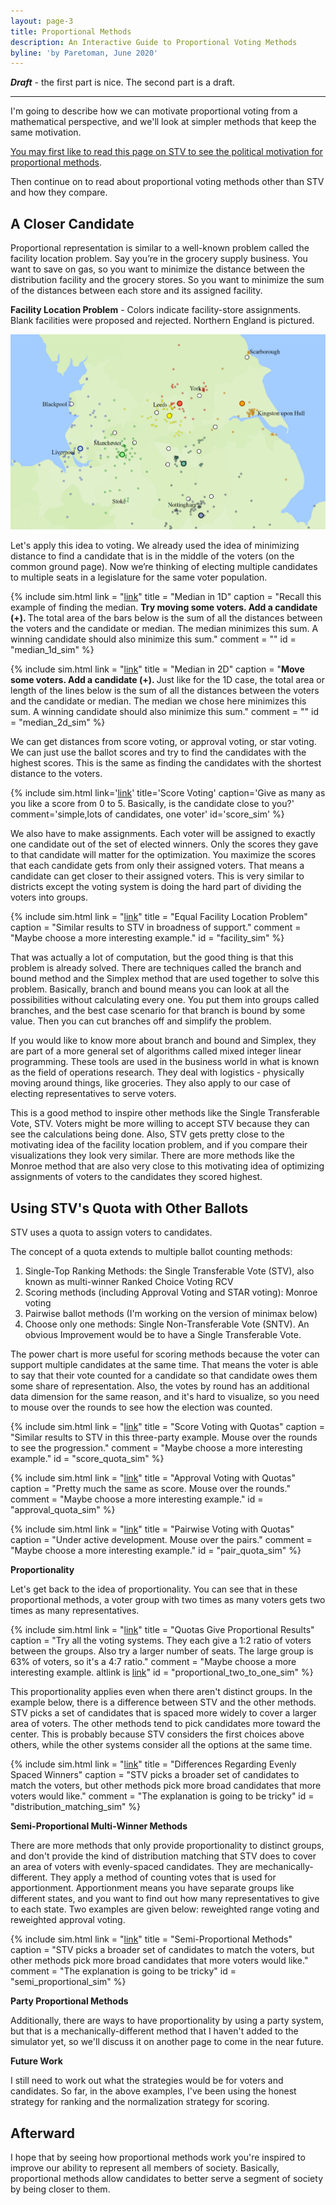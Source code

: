 ```yaml
---
layout: page-3
title: Proportional Methods
description: An Interactive Guide to Proportional Voting Methods
byline: 'by Paretoman, June 2020'
---
```


***Draft*** - the first part is nice. The second part is a draft.

------

I'm going to describe how we can motivate proportional voting from a mathematical perspective, and we'll look at simpler methods that keep the same motivation.

[You may first like to read this page on STV to see the political motivation for proportional methods](stv).

Then continue on to read about proportional voting methods other than STV and how they compare.

## A Closer Candidate

Proportional representation is similar to a well-known problem called the facility location problem. Say you’re in the grocery supply business. You want to save on gas, so you want to minimize the distance between the distribution facility and the grocery stores. So you want to minimize the sum of the distances between each store and its assigned facility.  

**Facility Location Problem** - Colors indicate facility-store assignments.  Blank facilities were proposed and rejected.  Northern England is pictured.

<img src="img/facility location.png" alt="facility location" class="picture100" />

Let's apply this idea to voting.  We already used the idea of minimizing distance to find a candidate that is in the middle of the voters (on the common ground page). Now we’re thinking of electing multiple candidates to multiple seats in a legislature for the same voter population. 

{% include sim.html 
link = "[link](http://127.0.0.1:4000/ballot/sandbox/?v=2.5&m=H4sIAAAAAAAAA4VTu04EMQz8l9QRih9JvPsVFHSnKw6JAmklEDoKhLhvx-tJruHQaYtxHHsynk2-U0nr4ZgTORyoUmYrx3xYZkBLHRFzmTnqM9JrrsmMuo6ot9kqNiKdqbbMvQYK1yBp5Zw0relSUk41rSWnBn3doeQ_n--Y76QL7R0X5nSjYokK5holUm7VeP9-GtGwg7EUgAKgiBrAJZE6GpZ-CuXEzuNJppjF9QSAhhUlTiMOoOGOFVh4iQYZf0UosgI1AoMEaqSOmoYseGRBVncGyv98ewHddvTqiPK9Arl3hIYkHUK1xfjaQ75iYIVtFfZXzFthW5Xor7CtVgBsqx0lhpIFd6VEsoGlwbUG81uNccSFNFA0KGjo7VDQKU7pDBAAHO_4_31eyY5NC2J_MHsO4xjIDGQGIQYhpiHSKgBaDFxmgF3SQ_ebW2L9fNq2t_PT1_uLv43H7fPjtL2ev9LPL23Jkue-AwAA)"
title = "Median in 1D"
caption = "Recall this example of finding the median.  <b>Try moving some voters.  Add a candidate (+). </b> The total area of the bars below is the sum of all the distances between the voters and the candidate or median.  The median minimizes this sum.  A winning candidate should also minimize this sum."
comment = ""
id = "median_1d_sim" %}

{% include sim.html 
link = "[link](http://127.0.0.1:4000/ballot/sandbox/?v=2.5&m=H4sIAAAAAAAAA4VTwUpEMQz8l56DNGmS5u1XePC27GEFD8KCInoQcb_dpLOC4Iq8wzTJdDpN8z5ab7v9gRon7FmERMeB9hHEvOWCw4i9V0ppFk4mtuIMTQ4Xp3fizWuluS9qZZIpq5QbudaiNnLUSiatmrCTcGmJZFH5kE5G23Vq2nbt3Bs1W6HD5Uzo9OvLSmSlnbl2nEXaFca2GCK2KKNf4-T-Oo350hRBCEusADhiB6Ql1sRAmKcwNUmdTErqSIIAICOKKGVGAmRkIoKKbIsyLm8zeGUH3IyBItwMu3AcWeiMDVkthezsX19R-HpPf3RF5X_K-P8gXdb0Ylh9dUonnhsXV7TP8AyGexvaZ2P11BQUA6B9NkGJdYRtmJm-kg4VR_ccj-C2rpSj1xwSDgeOvRMOJq9TpgAGAJ2fmIP5PZoTxVjCTFI5XCcgFhALGAkYCUxDGABeAloRgLJ0M3OC-4rvj6fT0-vd-_ND_iO3p7eX4-nx9b19fgGnVnGdzAMAAA)"
title = "Median in 2D"
caption = "<b>Move some voters.  Add a candidate (+). </b> Just like for the 1D case, the total area or length of the lines below is the sum of all the distances between the voters and the candidate or median.  The median we chose here minimizes this sum.  A winning candidate should also minimize this sum."
comment = ""
id = "median_2d_sim" %}

We can get distances from score voting, or approval voting, or star voting. We can just use the ballot scores and try to find the candidates with the highest scores. This is the same as finding the candidates with the shortest distance to the voters.

{% include sim.html link='[link](https://paretoman.github.io/ballot/sandbox/?v=2.5&m=H4sIAAAAAAAAA3VRQU4DMQz8i885xI6dbPfMD-ht1QO0i6hUdau2CCEEb8fOlAuoymHs2J7MOJ-UaZymVhNr26SJeUg81IjMI5WIhna7E_GotM0mEccYZ8-zRl5ozImURuZE5pCoektO_443t7uV4W5ldbfCub_NISlSQQpFrAAD1K6MXQCroz9nDqteFOfxS-HeIwIAjSgypykOFZcN2YDMWcQXkbtQjp2AqYCpgKmAqTjTxOl2orliHJwFdjlJKkm9rEEbfRo2w7bKb-DEU4lA-6z-pVa41oY_glxd9UvD8owBkGqQatid4TsNpq11nTb0twymawbAcMUPVLBU61ZCYAVFhYKKtTcoaJht0pmenw6H5br-OM000uN2Oc-U6PK6vD_Ml-15f7rul6NXvt-Ou_llf5x39PUDc7xiOMsCAAA)' title='Score Voting' 
caption='Give as many as you like a score from 0 to 5.  Basically, is the candidate close to you?' 
comment='simple,lots of candidates, one voter' id='score_sim' %}

We also have to make assignments. Each voter will be assigned to exactly one candidate out of the set of elected winners. Only the scores they gave to that candidate will matter for the optimization. You maximize the scores that each candidate gets from only their assigned voters. That means a candidate can get closer to their assigned voters. This is very similar to districts except the voting system is doing the hard part of dividing the voters into groups.

{% include sim.html link = "[link](http://127.0.0.1:4000/ballot/sandbox/?v=2.5&m=H4sIAAAAAAAAA3VTsU4DMQz9l8wWih07zvUDmNhasZw6HFWHSicKqAwVgm_HyRuKBCjDc2L7-eVd7iPltJlnzcSW9zQ3IWGLgDMTlxFZJsnSo2ki1haRqJJIPxP3aOX9nhJ3Jg-m2tvEjNi9J0raZEqaNulLOFGysa9RHkkPyPRrRab9m5n-zXAe3Ny1FHLSnuDWM4IMxLACIIUrILSwBsZkD4gxTEmCMg5D-UYCBAAaUZQETQkAjTh2DbtpNJQ8NHO3g0eiyOgtBXkIKsE0h_O31RsqSsBbcHsmoUJKRjVKFPTdAuVbKLcwxswy6FQHj_41SusQpY5PhisojDB4a5BvMMIg32CEGQBGmCPXxjyDETUDeFRWfJUKO6sNvSWEVFBUKKjTAIcCR6_DQC8AGOhQ4P11pe3uMZ7b8fV9We-Xw2k9Xa4P58NyOZ2fU396jtr209B-jvu2DMC0BqUNSpuOWzQDQGwDX4Pm1jXfWbxWqH5a1vV82V1fjvEjbA_nt2P6_AbVg3LOfwMAAA)"
title = "Equal Facility Location Problem"
caption = "Similar results to STV in broadness of support."
comment = "Maybe choose a more interesting example."
id = "facility_sim" %}

That was actually a lot of computation, but the good thing is that this problem is already solved. There are techniques called the branch and bound method and the Simplex method that are used together to solve this problem. Basically, branch and bound means you can look at all the possibilities without calculating every one. You put them into groups called branches, and the best case scenario for that branch is bound by some value. Then you can cut branches off and simplify the problem.  

If you would like to know more about branch and bound and Simplex, they are part of a more general set of algorithms called mixed integer linear programming. These tools are used in the business world in what is known as the field of operations research. They deal with logistics - physically moving around things, like groceries.  They also apply to our case of electing representatives to serve voters.

This is a good method to inspire other methods like the Single Transferable Vote, STV.  Voters might be more willing to accept STV because they can see the calculations being done.  Also, STV gets pretty close to the motivating idea of the facility location problem, and if you compare their visualizations they look very similar. There are more methods like the Monroe method that are also very close to this motivating idea of optimizing assignments of voters to the candidates they scored highest.

## Using STV's Quota with Other Ballots

STV uses a quota to assign voters to candidates.

The concept of a quota extends to multiple ballot counting methods:

1. Single-Top Ranking Methods: the Single Transferable Vote (STV), also known as multi-winner Ranked Choice Voting RCV
2. Scoring methods (including Approval Voting and STAR voting): Monroe voting
3. Pairwise ballot methods (I'm working on the version of minimax below)
4. Choose only one methods: Single Non-Transferable Vote (SNTV). An obvious Improvement would be to have a Single Transferable Vote.

The power chart is more useful for scoring methods because the voter can support multiple candidates at the same time. That means the voter is able to say that their vote counted for a candidate so that candidate owes them some share of representation. Also, the votes by round has an additional data dimension for the same reason, and it's hard to visualize, so you need to mouse over the rounds to see how the election was counted.

{% include sim.html link = "[link](http://127.0.0.1:4000/ballot/sandbox/?v=2.5&m=H4sIAAAAAAAAA3VSu04DMRD8F9dbeN--_AZ0pxSA0kUKQjQIwbez9hAUCUVXjNezOx6P77P1dth3TcpxpJ2lU0otTEh0-90RmysZnXiRwlIrPh6p8ZxOreY5nkGRs8GCOMZs0Hbo1Kwd2jdvjZqvOmqsyCzo9O8rZtxltrsM96XNDHEWlHDABsD5HIAywFZYx0VBaQs1KZ3alNLRAsEmZKRkuMDBQUYS1UAFFe3LKM8MeBEqa1YVPAxpKe1Mf99sDzRAVXFhJiElJ6sG69cMZsG3hdwWepWehS01-3-cxbJliZfCJWxbm45IHRdwROG4gCMKdwCi8AQ31mmOKKIDeHUG3iUQaPhyrGUkIBFwENuChIPEbCLCVAAiTLxpXn-qBDlucpupJa40IDggOCA4IDhsGR0OwDs8P53Pl_fHj9dT_cQPL5e3U_v6AVYwU-E3AwAA)"
title = "Score Voting with Quotas"
caption = "Similar results to STV in this three-party example. Mouse over the rounds to see the progression."
comment = "Maybe choose a more interesting example."
id = "score_quota_sim" %}

{% include sim.html link = "[link](http://127.0.0.1:4000/ballot/sandbox/?v=2.5&m=H4sIAAAAAAAAA3VSsWpDMQz8F88aLMmSnGz9h26PDCl0CySUUiil_fbKuqYEQvBwlk8-n8_-ar3tt02DYh5oY-kUkpMhJLr7W5GxZjI7cZHCkjM-HKjx2h2r2ZIIIx-rYRix22rQtu_URtu3H45Gzar23JZkJHS6G8nMh8zuIcO9tJkhzoISDngAcD47IA3wSMzjPCG1hZqkTi5K6miCYBEykjKcYOAgI4FqooKK9jLKKwMuQqX2qoKHIU2ljel_rHZHA1QVF2YSUjLKeNvo1wxWwbeF3BZ6lV7FKLVxf9zwsjUCL4VLjF0tGiI1XMAQhWnlY4jCDIAoLNAy6zRDFN4BXJ2Od3EE6laONY04JBwOfFcQcBDYG4gwFIAIA28a108VIOdNbiu1wJUmBCcEJwQnBOcoo9MAeIeX4-l0fn_-vLzmJ366XN7OH8dT-_4Fp_UcyToDAAA)"
title = "Approval Voting with Quotas"
caption = "Pretty much the same as score. Mouse over the rounds."
comment = "Maybe choose a more interesting example."
id = "approval_quota_sim" %}

{% include sim.html link = "[link](http://127.0.0.1:4000/ballot/sandbox/?v=2.5&m=H4sIAAAAAAAAA3VSMU4EMQz8S2oXsZ3Y3n0GolttcYirOAEFDULwdpwMi046nbaYOONMxpP9KrWs26ZOHjttLJVcctGERJe_HWljJVGJJyksueJ9p8LjtGs2j-NuZD4amhFbjAYta6XSylp-OAqVPmvLY0l6QqWbL5m4yyx3Ga5TmxniLCjhgBsA97MB0gC3xLzOElJbqEjq5KakjiYINiEjKcMJHRxkxFEFKqhonUZ5ZMCTUBhSKCkMaSptTP_faDcIQFUxMJOQUqeWDa0eGYyCrwu5LvSQHkWbau32umZzpOZ4KQzRlrnZEWnHAB1RdAUgit4BiKI7uJi3dURhFcCz0xCDIQbr07GmEYOEwYEtExwOHGddAApAhI439eOncpBxldtIzTFSQDAwUsBMwExAMCAY8PN0ulzePh4_38_5Ez-cXl_Oz-X7F5mNX244AwAA)"
title = "Pairwise Voting with Quotas"
caption = "Under active development. Mouse over the pairs."
comment = "Maybe choose a more interesting example."
id = "pair_quota_sim" %}

**Proportionality**

Let's get back to the idea of proportionality. You can see that in these proportional methods, a voter group with two times as many voters gets two times as many representatives.

{% include sim.html link = "[link](http://127.0.0.1:4000/ballot/sandbox/?v=2.5&m=H4sIAAAAAAAAA31TTY8TMQz9LzlbKHbsJNMbF05wgF1xGfUwlB6qHTpl1UWsEPx27DzQIsGikfr8Ffv5Jf2WctrNs2Ziy3uamd3S6pYqSZ4ilCsJF7d6Jhm5NhELuyHSiGtUSVO3JKwa2Txi5ictrMJu9V8WS93vKXFMbj6vjhIz4tYiUdIuU9K0Sz-4Jko2_OrlnmwOmf76PNOfzUzPZjiP3hxcCjXSSATRxIIMyLACQMVZDXAurI4-mcXR5zAl8Z4eFe_pQREA-oiixPsUB_SRBq_Dm8aBkgdpDj14JAoYlYI8GBXvNLuk__riaEUxJhQI4XdBhZSMqq_cye_Lg1GuGBrKKD-Z8mT68FlGa9XRU_9PQOtYWBvuFCsqhDKIb1jPIJRhPYNQZgAIZQ25PiYbhKoZwKOyQqQKuasN5v54U0WLCgZ1GtDAoOFsE0ABQOAGBi2eX3r7sF2Xm8N2f_RnOZyXl8v99mVZf_tvTufTp-Wruze37_33-PlhWV8th9N6uj6-3g7L9bSdU7zjhr79zyuJOLTpGQBtOrbq2Krr2LgbAIt19OvYr8d-L8yfPjb8sKzrdr19vBz9X_VuOd8dP6bvPwEoyRya_QMAAA)" 
title = "Quotas Give Proportional Results"
caption = "Try all the voting systems. They each give a 1:2 ratio of voters between the groups. Also try a larger number of seats. The large group is 63% of voters, so it's a 4:7 ratio."
comment = "Maybe choose a more interesting example. altlink is [link](http://127.0.0.1:4000/ballot/sandbox/?v=2.5&m=H4sIAAAAAAAAA31SvW6UMRB8F9dbeNf27vddxwNQQCKa0xUfcEXEkTtFAYEQPDuznpwUKQS5mP3f8di_Si27_b5X0VEPsleF1R1W72J1zVB1MW2wzFQ0sswWlIXBiiHWMxnIWdabr7BmVSZ1pNUU1vJkqfnhIEVzczTRJfuXgKFZ0V3Ul6xoZVel9LIrf9SLlDF9R5_Ji4P6QKbKi4PM8mpmfTWjda7T5NkkpD-FjWGS004gNbCcACLagVirBsQSgGEgooaBDWAMco5hjgIGc5xjQW-hxymtTsaa-uhMNJu9rTFPRg2T9tD6XydbncXc0KgCHkmadBniuO8ieEgEs7zXq0zp6HPHnjvtujSdPmf3_xPpPsn34Fvzqn2dwcEXGLzmoGCD1xwUbAwCBRvB3DI3DwrmlaCz0vl8Ttl9TPb4gMU5wsnA1wlBBsHeoNDRCBQ6yCDyW5Z3386P282n88MR33U6by6Xh_P37XT1397d333dfsC9uf1Q8tPG7P-4nU7nx9uflyO--_vt_svxc_n9Fwg5q72fAwAA)"
id = "proportional_two_to_one_sim" %}

This proportionality applies even when there aren't distinct groups. In the example below, there is a difference between STV and the other methods. STV picks a set of candidates that is spaced more widely to cover a larger area of voters. The other methods tend to pick candidates more toward the center. This is probably because STV considers the first choices above others, while the other systems consider all the options at the same time.

{% include sim.html link = "[link](http://127.0.0.1:4000/ballot/sandbox/?v=2.5&m=H4sIAAAAAAAAA41Ty24TQRD8lzm30EzPq9c3LpzgEBJxsXxYjA9WjNeJHESEyLdT02WEI4SELG2_pqurH_4RYlit192k2UbWqlGsupIkWYaW6nTRpiypmLtUkqahxSxTHErH--jaFBEsQ0v5kqlIaOqZRaw7fsErL1miqA5fzdLyZiMhDUpaKjnVKM1rFUN99ZQmmtp4msMqSihhFV5SCxKq2w0ACHaIKH_9EDFEkBGR8aLNvxoQg4zh1cvJX2q-dl-FATEKpuSlkg2X0kVqqVCQGDi6ALNUIMEjVcjJ3ai9glcBliCAoxDE0UIncDIEcbTTMlqTJ-RILmM6yQOZjHJmnIwykNZY2r9_A6AxhXXyRGRRyVIE-5EuJrgPOJGAqxgngrwS_4x-mOlSi7SKvo6C1zoDMkkeJvhhJuV_-JXmUymdZ8A5lMmdlaupnEHlNCtnUDnNWik4zdoZM2-2cpqNKI0ojZNsRGmDojrpRohGBo377Mzt3GdXikzBLXQy6ONiw83Tcp5vt8vjDhfpxtvT6XH5Nh9-2x_2x_3X-TvM27tP-O4enubDu3m7P-zPz--X7XzeL8cwTr8T1643NvycjUUKMjN2Zbw0K96cVQo2ZsQz9mejvzdY0sQOP8-Hw3K-ez7t8Ef8OB_vd1_Cz19X_VUPWwQAAA)" 
title = "Differences Regarding Evenly Spaced Winners"
caption = "STV picks a broader set of candidates to match the voters, but other methods pick more broad candidates that more voters would like."
comment = "The explanation is going to be tricky"
id = "distribution_matching_sim" %}

**Semi-Proportional Multi-Winner Methods**

There are more methods that only provide proportionality to distinct groups, and don't provide the kind of distribution matching that STV does to cover an area of voters with evenly-spaced candidates. They are mechanically-different. They apply a method of counting votes that is used for apportionment. Apportionment means you have separate groups like different states, and you want to find out how many representatives to give to each state. Two examples are given below: reweighted range voting and reweighted approval voting. 

{% include sim.html link = "[link](http://127.0.0.1:4000/ballot/sandbox/?v=2.5&m=H4sIAAAAAAAAA31TPY8TQQz9L1NbaOyxx5N0NFRUdyeaVYoQpYgUEUChOCH47dh-SIcEh1ba5_Xn85vZ7623_bZpJ7Z-oI05LJ1hqZL0Xbr6JOER1uokFfMdsXAYIk48M0tcw5K0ZkZ7-SwqLa3BYa3fFss8HKhxTvaYNyvFjNg9A6PtOzVt-_aTtVGz-p6RHkEP6PTXE5H1amT3aoR79ebkMshJM5BEGwsiIBM8CkCFJyC4sAbGZJbAmMPUJHqGV6JnOEUA6COKlOgzAtBHHF8LX7sqGL1Ic-rBFRhStWMgDkYjOm0h6b-eLJ1IxoQBIeIsaJCS0YyVF8V5hTPTFUNTGeUXU17MGL5JtVatNfX_BHQWaXWcKVZUCGUQ37CeQSjDegahzAAQyhyxVdsYhJodwJU5cWwTck8r5nF520SLCQZzV-Bg4Kh1COwDAIEdDDyvX3t8-hD38eGh3m_zff7y7Xh9dzxdrpf78_vb6Xi_3D61vKeOuvWn5OnH7qsDMHmB9QLrpbXRMgCIL_Rb4L-S_xuLq40NPh6v19v96fnzOf6ax9Pt67n9-AW7Hm2n3AMAAA)" 
title = "Semi-Proportional Methods"
caption = "STV picks a broader set of candidates to match the voters, but other methods pick more broad candidates that more voters would like."
comment = "The explanation is going to be tricky"
id = "semi_proportional_sim" %}

**Party Proportional Methods**

Additionally, there are ways to have proportionality by using a party system, but that is a mechanically-different method that I haven't added to the simulator yet, so we'll discuss it on another page to come in the near future.

**Future Work**

I still need to work out what the strategies would be for voters and candidates. So far, in the above examples, I've been using the honest strategy for ranking and the normalization strategy for scoring.

## Afterward

I hope that by seeing how proportional methods work you're inspired to improve our ability to represent all members of society.  Basically, proportional methods allow candidates to better serve a segment of society by being closer to them.

